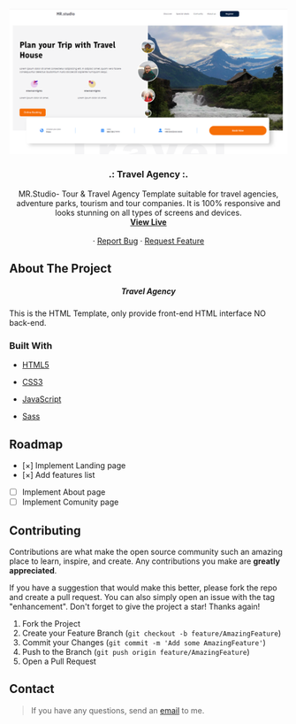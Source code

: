 <div id="top"></div>

<!-- PROJECT LOGO -->
<br />
<div align="center">
    <img src="./assets/demo.png" alt="Logo" width="700">

  <h3 align="center">.: Travel Agency :.</h3>

  <p align="center">
    MR.Studio- Tour & Travel Agency Template suitable for travel agencies, adventure parks, tourism and tour companies. It is 100% responsive and looks stunning on all types of screens and devices.
     <br />
    <a href="https://vida-heidari.github.io/Travel-Agency-Landing-page/" target="_blank"><strong>View Live</strong></a>
       <br />
       <br />
    ·
    <a href="https://github.com/Vida-Heidari/Travel-Agency-Landing-page/issues">Report Bug</a>
    ·
    <a href="https://github.com/Vida-Heidari/Travel-Agency-Landing-page/issues">Request Feature</a>
  </p>
</div>

<!-- ABOUT THE PROJECT -->

## About The Project

  <h5 align="center">Travel Agency</h5>

This is the HTML Template, only provide front-end HTML interface NO back-end.

### Built With

- [HTML5](https://html.spec.whatwg.org/multipage/)
- [CSS3](https://www.w3.org/Style/CSS/Overview.en.html)
- [JavaScript](https://www.javascript.com/)
- [Sass](https://sass-lang.com/)

  <!-- ROADMAP -->

## Roadmap

- [&#xD7;] Implement Landing page
- [&#xD7;] Add features list
- [ ] Implement About page
- [ ] Implement Comunity page

<!-- CONTRIBUTING -->

## Contributing

Contributions are what make the open source community such an amazing place to learn, inspire, and create. Any contributions you make are **greatly appreciated**.

If you have a suggestion that would make this better, please fork the repo and create a pull request. You can also simply open an issue with the tag "enhancement".
Don't forget to give the project a star! Thanks again!

1. Fork the Project
2. Create your Feature Branch (`git checkout -b feature/AmazingFeature`)
3. Commit your Changes (`git commit -m 'Add some AmazingFeature'`)
4. Push to the Branch (`git push origin feature/AmazingFeature`)
5. Open a Pull Request

<!-- CONTACT -->

## Contact

> If you have any questions, send an [email](mailto:vidaaheidari@gmail.com) to me.

<!-- MARKDOWN LINKS & IMAGES -->

[contributors-shield]: https://img.shields.io/github/contributors/othneildrew/Best-README-Template.svg?style=for-the-badge
[contributors-url]: https://github.com/othneildrew/Best-README-Template/graphs/contributors
[forks-shield]: https://img.shields.io/github/forks/othneildrew/Best-README-Template.svg?style=for-the-badge
[forks-url]: https://github.com/othneildrew/Best-README-Template/network/members
[stars-shield]: https://img.shields.io/github/stars/othneildrew/Best-README-Template.svg?style=for-the-badge
[stars-url]: https://github.com/othneildrew/Best-README-Template/stargazers
[issues-shield]: https://img.shields.io/github/issues/othneildrew/Best-README-Template.svg?style=for-the-badge
[issues-url]: https://github.com/othneildrew/Best-README-Template/issues
[license-shield]: https://img.shields.io/github/license/othneildrew/Best-README-Template.svg?style=for-the-badge
[license-url]: https://github.com/othneildrew/Best-README-Template/blob/master/LICENSE.txt
[linkedin-shield]: https://img.shields.io/badge/-LinkedIn-black.svg?style=for-the-badge&logo=linkedin&colorB=555
[linkedin-url]: https://linkedin.com/in/othneildrew
[product-screenshot]: https://i.ibb.co/VY7Qc9n/view.png
